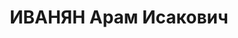 ---
title: ИВАНЯН Арам Исакович
description: учившийся до этого в Томском технологическом институте, был выслан на
  Север 18 января 1911 г., в Вологду он прибыл 3 февраля и 5 февраля подал прошение
  с просьбой разрешить ему остаться здесь (в Вологде у него на квартире нелегально
  останавливался И.В.Сталин). В 1923 г. работал уполномоченным Народного комиссариата
  внешней торговли СССР в Закавказье
---